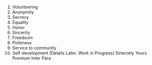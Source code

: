 1. Volunteering
2. Anonymity
3. Secrecy
3. Equality
4. Honor
5. Sincerity
6. Freedoom
7. Politiness
9. Service to community
10. Self-development
(Details Later. Work in Progress)
Sinecrely Yours
Premium Inter Para
